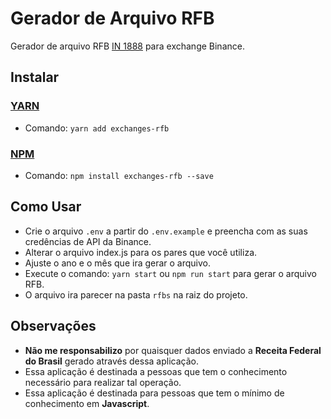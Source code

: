 # Gerador de Arquivo RFB
Gerador de arquivo RFB [IN 1888](http://normas.receita.fazenda.gov.br/sijut2consulta/link.action?visao=anotado&idAto=100592) para exchange Binance.

## Instalar
### [YARN](https://yarnpkg.com/)
- Comando: `yarn add exchanges-rfb`

### [NPM](http://npmjs.org/)
- Comando: `npm install exchanges-rfb --save`

## Como Usar
- Crie o arquivo `.env` a partir do `.env.example` e preencha com as suas credências de API da Binance.
- Alterar o arquivo index.js para os pares que você utiliza.
- Ajuste o ano e o mês que ira gerar o arquivo.
- Execute o comando: `yarn start` ou `npm run start` para gerar o arquivo RFB.
- O arquivo ira parecer na pasta `rfbs` na raiz do projeto.

## Observações
- **Não me responsabilizo** por quaisquer dados enviado a **Receita Federal do Brasil** gerado através dessa aplicação.
- Essa aplicação é destinada a pessoas que tem o conhecimento necessário para realizar tal operação. 
- Essa aplicação é destinada para pessoas que tem o mínimo de conhecimento em **Javascript**.